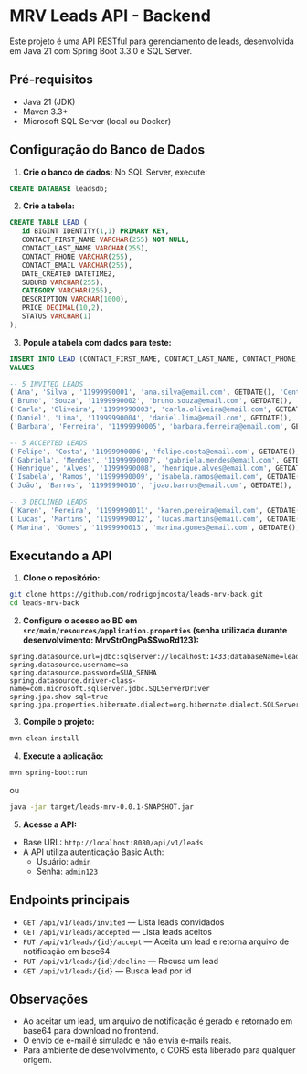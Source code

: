 # MRV Leads API - Backend

Este projeto é uma API RESTful para gerenciamento de leads, desenvolvida em Java 21 com Spring Boot 3.3.0 e SQL Server.

## Pré-requisitos

- Java 21 (JDK)
- Maven 3.3+
- Microsoft SQL Server (local ou Docker)

## Configuração do Banco de Dados

1. **Crie o banco de dados:**
No SQL Server, execute:
```sql
CREATE DATABASE leadsdb;
```

2. **Crie a tabela:**
```sql
CREATE TABLE LEAD (
   id BIGINT IDENTITY(1,1) PRIMARY KEY,
   CONTACT_FIRST_NAME VARCHAR(255) NOT NULL,
   CONTACT_LAST_NAME VARCHAR(255),
   CONTACT_PHONE VARCHAR(255),
   CONTACT_EMAIL VARCHAR(255),
   DATE_CREATED DATETIME2,
   SUBURB VARCHAR(255),
   CATEGORY VARCHAR(255),
   DESCRIPTION VARCHAR(1000),
   PRICE DECIMAL(10,2),
   STATUS VARCHAR(1)
);
```

3. **Popule a tabela com dados para teste:**
```sql
INSERT INTO LEAD (CONTACT_FIRST_NAME, CONTACT_LAST_NAME, CONTACT_PHONE, CONTACT_EMAIL, DATE_CREATED, SUBURB, CATEGORY, DESCRIPTION, PRICE, STATUS)
VALUES

-- 5 INVITED LEADS
('Ana', 'Silva', '11999990001', 'ana.silva@email.com', GETDATE(), 'Centro', 'Reforma', 'Reforma de apartamento', 800.50, 'I'),
('Bruno', 'Souza', '11999990002', 'bruno.souza@email.com', GETDATE(), 'Jardins', 'Pintura', 'Pintura residencial', 300.00, 'I'),
('Carla', 'Oliveira', '11999990003', 'carla.oliveira@email.com', GETDATE(), 'Moema', 'Elétrica', 'Revisão elétrica', 450.00, 'I'),
('Daniel', 'Lima', '11999990004', 'daniel.lima@email.com', GETDATE(), 'Pinheiros', 'Hidráulica', 'Conserto hidráulico', 200.00, 'I'),
('Barbara', 'Ferreira', '11999990005', 'barbara.ferreira@email.com', GETDATE(), 'Vila Mariana', 'Marcenaria', 'Móveis planejados', 1200.00, 'I'),

-- 5 ACCEPTED LEADS
('Felipe', 'Costa', '11999990006', 'felipe.costa@email.com', GETDATE(), 'Santana', 'Reforma', 'Aceito para reforma', 700.00, 'A'),
('Gabriela', 'Mendes', '11999990007', 'gabriela.mendes@email.com', GETDATE(), 'Tatuapé', 'Pintura', 'Aceito para pintura', 350.00, 'A'),
('Henrique', 'Alves', '11999990008', 'henrique.alves@email.com', GETDATE(), 'Itaim', 'Elétrica', 'Aceito para elétrica', 600.00, 'A'),
('Isabela', 'Ramos', '11999990009', 'isabela.ramos@email.com', GETDATE(), 'Brooklin', 'Hidráulica', 'Aceito para hidráulica', 250.00, 'A'),
('João', 'Barros', '11999990010', 'joao.barros@email.com', GETDATE(), 'Liberdade', 'Marcenaria', 'Aceito para marcenaria', 950.00, 'A'),

-- 3 DECLINED LEADS
('Karen', 'Pereira', '11999990011', 'karen.pereira@email.com', GETDATE(), 'Aclimação', 'Reforma', 'Recusado para reforma', 400.00, 'D'),
('Lucas', 'Martins', '11999990012', 'lucas.martins@email.com', GETDATE(), 'Saúde', 'Pintura', 'Recusado para pintura', 500.00, 'D'),
('Marina', 'Gomes', '11999990013', 'marina.gomes@email.com', GETDATE(), 'Bela Vista', 'Elétrica', 'Recusado para elétrica', 650.00, 'D');
```

## Executando a API

1. **Clone o repositório:**
```bash
git clone https://github.com/rodrigojmcosta/leads-mrv-back.git
cd leads-mrv-back
```

2. **Configure o acesso ao BD em `src/main/resources/application.properties` (senha utilizada durante desenvolvimento: MrvStr0ngPa$$woRd123):**
```properties
spring.datasource.url=jdbc:sqlserver://localhost:1433;databaseName=leadsdb;encrypt=true;trustServerCertificate=true
spring.datasource.username=sa
spring.datasource.password=SUA_SENHA
spring.datasource.driver-class-name=com.microsoft.sqlserver.jdbc.SQLServerDriver
spring.jpa.show-sql=true
spring.jpa.properties.hibernate.dialect=org.hibernate.dialect.SQLServerDialect
```

3. **Compile o projeto:**
```bash
mvn clean install
```

4. **Execute a aplicação:**
```bash
mvn spring-boot:run
```
ou
```bash
java -jar target/leads-mrv-0.0.1-SNAPSHOT.jar
```

5. **Acesse a API:**
- Base URL: `http://localhost:8080/api/v1/leads`
- A API utiliza autenticação Basic Auth:
   - Usuário: `admin`
   - Senha: `admin123`

## Endpoints principais

- `GET /api/v1/leads/invited` — Lista leads convidados
- `GET /api/v1/leads/accepted` — Lista leads aceitos
- `PUT /api/v1/leads/{id}/accept` — Aceita um lead e retorna arquivo de notificação em base64
- `PUT /api/v1/leads/{id}/decline` — Recusa um lead
- `GET /api/v1/leads/{id}` — Busca lead por id

## Observações
- Ao aceitar um lead, um arquivo de notificação é gerado e retornado em base64 para download no frontend.
- O envio de e-mail é simulado e não envia e-mails reais.
- Para ambiente de desenvolvimento, o CORS está liberado para qualquer origem.
